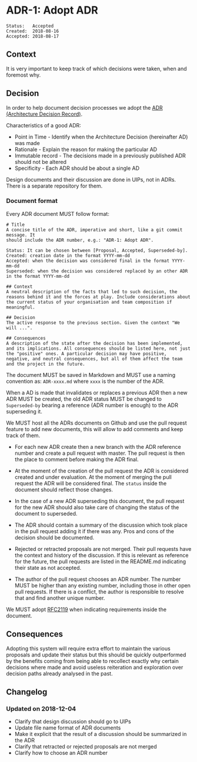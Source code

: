 # ADR-1: Adopt ADR

```
Status:   Accepted
Created:  2018-08-16
Accepted: 2018-08-17
```

## Context

It is very important to keep track of which decisions were taken, when and foremost why.

## Decision

In order to help document decision processes we adopt the [ADR (Architecture Decision Record)](https://github.com/joelparkerhenderson/architecture_decision_record).

Characteristics of a good ADR:
- Point in Time - Identify when the Architecture Decision (hereinafter AD) was made
- Rationale - Explain the reason for making the particular AD
- Immutable record - The decisions made in a previously published ADR should not be altered
- Specificity - Each ADR should be about a single AD

Design documents and their discussion are done in UIPs, not in ADRs. There is a
separate repository for them.

### Document format

Every ADR document MUST follow format:

```
# Title
A concise title of the ADR, imperative and short, like a git commit message. It
should include the ADR number, e.g.: "ADR-1: Adopt ADR".

Status: It can be chosen between [Proposal, Accepted, Superseded-by].
Created: creation date in the format YYYY-mm-dd
Accepted: when the decision was considered final in the format YYYY-mm-dd
Superseded: when the decision was considered replaced by an other ADR in the format YYYY-mm-dd

## Context
A neutral description of the facts that led to such decision, the reasons behind it and the forces at play. Include considerations about the current status of your organisation and team composition if meaningful.

## Decision
The active response to the previous section. Given the context "We will ...".

## Consequences
A description of the state after the decision has been implemented, and its implications. All consequences should be listed here, not just the "positive" ones. A particular decision may have positive, negative, and neutral consequences, but all of them affect the team and the project in the future.
```

The document MUST be saved in Markdown and MUST use a naming convention as:
`ADR-xxxx.md` where `xxxx` is the number of the ADR.

When a AD is made that invalidates or replaces a previous ADR then a new ADR MUST be created, the old ADR status MUST be changed to `Superseded-by` bearing a reference (ADR number is enough) to the ADR superseding it.

We MUST host all the ADRs documents on Github and use the pull request feature to add new documents, this will allow to add comments and keep track of them.

- For each new ADR create then a new branch with the ADR reference number and create a pull request with master.
The pull request is then the place to comment before making the ADR final.

- At the moment of the creation of the pull request the ADR is considered created and under evaluation. At the moment of  merging the pull request the ADR will be considered final. The `status` inside the document should reflect those changes.

- In the case of a new ADR superseding this document, the pull request for the new ADR should also take care of changing the status of the document to superseded.

- The ADR should contain a summary of the discussion which took place in the
  pull request adding it if there was any. Pros and cons of the decision should
  be documented.

- Rejected or retracted proposals are not merged. Their pull requests have the
  context and history of the discussion. If this is relevant as reference for
  the future, the pull requests are listed in the README.md indicating their
  state as not accepted.

- The author of the pull request chooses an ADR number. The number MUST be
  higher than any existing number, including those in other open pull requests.
  If there is a conflict, the author is responsible to resolve that and find
  another unique number.

We MUST adopt [RFC2119](https://www.ietf.org/rfc/rfc2119.txt) when indicating requirements inside the document.

## Consequences

Adopting this system will require extra effort to maintain the various proposals and update their status but this should be quickly outperformed by the benefits coming from being able to recollect exactly why certain decisions where made and avoid useless reiteration and exploration over decision paths already analysed in the past.

## Changelog

### Updated on 2018-12-04

* Clarify that design discussion should go to UIPs
* Update file name format of ADR documents
* Make it explicit that the result of a discussion should be summarized in the
  ADR
* Clarify that retracted or rejected proposals are not merged
* Clarify how to choose an ADR number
